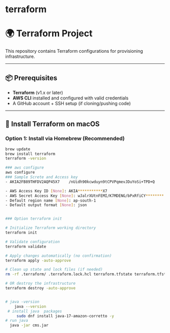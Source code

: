 # terraform

# 🌍 Terraform Project

This repository contains Terraform configurations for provisioning infrastructure.

---

## 📦 Prerequisites

- **Terraform** (v1.x or later)
- **AWS CLI** installed and configured with valid credentials
- A GitHub account + SSH setup (if cloning/pushing code)

---

## 🚀 Install Terraform on macOS

### Option 1: Install via Homebrew (Recommended)
```bash
brew update
brew install terraform
terraform -version

### aws configure 
aws configure 
### Sample Screte and Access key   
- AKIA2FB89THFDV2AQP45X7	/nUidh90kcwduyn9tCPVPqmevJDuYoSi+TPD+Q

- AWS Access Key ID [None]: AKIA***********X7
- AWS Secret Access Key [None]: wJalrXUtnFEMI/K7MDENG/bPxRfiCY********
- Default region name [None]: ap-south-1
- Default output format [None]: json


### Option terraform init 

# Initialize Terraform working directory
terraform init

# Validate configuration
terraform validate

# Apply changes automatically (no confirmation)
terraform apply -auto-approve

# Clean up state and lock files (if needed)
rm -rf .terraform/ .terraform.lock.hcl terraform.tfstate terraform.tfstate.backup

# OR destroy the infrastructure
terraform destroy -auto-approve


# java -version
    java --version
 # install java  packages  
     sudo dnf install java-17-amazon-corretto -y
# run java  
  java -jar cms.jar 